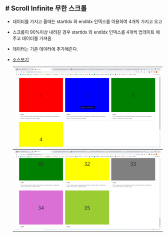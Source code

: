 ## # Scroll Infinite 무한 스크롤

-   데이터를 가지고 올때는 startIdx 와 endIdx 인덱스를 이용하여 4개씩 가지고 오고
-   스크롤이 90%이상 내려갈 경우 startIdx 와 endIdx 인덱스를 4개씩 업데이트 해주고 데이터를 가져옴
-   데이터는 기존 데이터에 추가해준다.
-   [소스보기](../ReactComponents/src/components/scroll/ScrollInfinite.js)

    | ![img](./img/Animation_2_1.png) |
    | ------------------------------- |
    | ![img](./img/Animation_2_2.png) |
